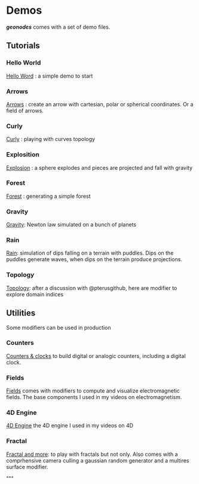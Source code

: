 # Demos

***geonodes*** comes with a set of demo files.

## Tutorials

### Hello World

[Hello Word](doc/helloworld.md) : a simple demo to start

### Arrows

[Arrows](doc/arrows.md) : create an arrow with cartesian, polar or spherical coordinates. Or a field of arrows.

### Curly

[Curly](doc/curly.md) : playing with curves topology

### Explosition

[Explosion](doc/explosion.md) : a sphere explodes and pieces are projected and fall with gravity

### Forest

[Forest](doc/forest.md) : generating a simple forest

### Gravity

[Gravity](doc/gravity.md): Newton law simulated on a bunch of planets

### Rain

[Rain](doc/rain.md): simulation of dips falling on a terrain with puddles. Dips on the puddles generate waves,
when dips on the terrain produce projections.

### Topology

[Topology](doc/topology.md): after a discussion  with @pterusgithub, here are modifier to explore domain indices


## Utilities

Some modifiers can be used in production

### Counters

[Counters & clocks](doc/counters.md) to build digital or analogic counters, including a digital clock.

### Fields

[Fields](doc/fields.md) comes with modifiers to compute and visualize electromagnetic fields. The base
components I used in my videos on electromagnetism.


### 4D Engine

[4D Engine](doc/fourd.md) the 4D engine I used in my videos on 4D

### Fractal

[Fractal and more](doc/fractal.md): to play with fractals but not only. Also comes with a comprhensive camera culling
a gaussian random generator and a multires surface modifier.











"""
